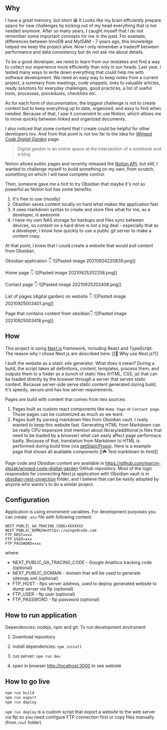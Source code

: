 ## Why

I have a great memory, but short 😁 It Looks like my brain efficiently prepare space for new challenges by kicking out of my head everything that is not needed anymore. After so many years, I caught myself that I do not remember some important concepts for me in the past. For example, differences between InnoDB and MyISAM - 7 years ago, this knowledge helped me keep the project alive. Now I only remember a tradeoff between performance and data consistency but do not ask me about details. 

To be a good developer, we need to learn from our mistakes and find a way to collect our experience more efficiently than only in our heads. Last year, I tested many ways to write down everything that could help me with software development. We need an easy way to keep notes from a current project, a summary from meetings, code snippets, links to valuable articles, ready solutions for everyday challenges, good practices, a list of useful tools, processes, procedures, checklists etc. 

As for each form of documentation, the biggest challenge is not to create content but to keep everything up to date, organized, and easy to find when needed. Because of that, I saw it convenient to use Notion, which allows me to move quickly between linked and organized documents.

I also noticed that some content that I create could be helpful for other developers too. And from that point is not too far to the idea for [*Winged Code Digital Garden*](https://wingedcode.com/) page. 

>Digital garden is an online space at the intersection of a notebook and a blog

Notion allows public pages and recently released the [Notion API](https://developers.notion.com/), but still, I wanted to challenge myself to build something on my own, from scratch, something on which I will have complete control.

Then, someone gave me a hint to try Obsidian that maybe it's not so powerful as Notion but has some benefits:
1. It's free to use (mostly)
2. Obsidian saves content locally on hard what makes the application fast
3. It uses markdown syntax to create and store files what for me, as a developer, is awesome
4. I have my own NAS storage for backups and files sync between devices, so content on a hard drive is not a big deal - especially that as a developer, I know how quickly to use a public git server to make a content copy.

At that point, I knew that I could create a website that would pull content from Obsidian.

Obsidian application 👇
![[Pasted image 20210924220839.png]]

Home page 👇
![[Pasted image 20210925202258.png]]

Contact page 👇
![[Pasted image 20210925202408.png]]

List of pages (digital garden) on website 👇
![[Pasted image 20210925003401.png]]

Page that contains content from obsidian👇
![[Pasted image 20210925003418.png]]

## How

This project is using [Next.js](https://nextjs.org/) framework, including React and TypeScript. The reason why I chose Next.js are described here: [[📱 Why use Next.js?]]

I built the website as a static site generator. What does it mean? During a build, the script takes all definitions, content, templates, process them, and outputs them to a folder as a bunch of static files (HTML, CSS, js) that can be loaded directly by the browser through a server that serves static content. Because server-side serve static content generated during build, it's speedy, secure and has low server requirements.

Pages are build with content that comes from two sources:
1. Pages built as custom react components like `Home Page` or `Contant page`. Those pages can be customized as much as we want. 
2. Pages built by parsing markdown files from Obsidian vault. I really wanted to keep this website fast. Generating HTML from Markdown can be really CPU expensive (not mention about library/additional js files that need to be loaded by a browser) what can easly affect page performace badly. Because of that, translation from Markdown to HTML is performed during build time (via [getStaticProps](https://nextjs.org/docs/basic-features/data-fetching#getstaticprops-static-generation)). Here is a example page that shows all available components [[☘️ Test markdown to html]]

Page code and Obsidian content are available in https://github.com/marcin-slezak/winged-code-digital-garden GitHub repository. Most of the logic responsible for connecting Next.js application with Obsidian vault is in [obsidian-next-cnnection](https://github.com/marcin-slezak/winged-code-digital-garden/tree/main/obsidian-next-connection) folder, and I believe that can be easily adopted by anyone who wants's to do a similar project.


## Configuration

Application is using enviroment variables. For development purposes you can create `.env` file with following content:

  

```
NEXT_PUBLIC_GA_TRACING_CODE=XXXXXXX
NEXT_PUBLIC_DOMAIN=https://wingedcode.com
FTP_HOST=xxx
FTP_USER=xxx
FTP_PASSWORD=xxx
```

  
where:
- NEXT_PUBLIC_GA_TRACING_CODE - Google Analitics tracking code (optional)
- NEXT_PUBLIC_DOMAIN - domain that will be used to generate sitemap.xml (optional)
- FTP_HOST - ftps server address, used to deploy generated website to dump server via ftp (optional)
- FTP_USER - ftp user (optional)
- FTP_PASSWORD - ftp password (optional)


## How to run application

Dependencies: nodejs, npm and git.
To run development enviroment

1. Download repository

2. install dependencies: `npm install`

3. run server: `npm run dev`

4. open in browser [http://localhost:3000](http://localhost:3000) to see webiste


## How to go live

```bash
npm run build
npm run export
npm run deploy
```

`npm run deploy` is a custom script that export a website to the web server via ftp so you need configure FTP connection first or copy files manually (from `/out` folder).